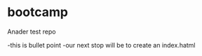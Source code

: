 # bootcamp
Anader test repo

-this is bullet point 
-our next stop will be to create an index.hatml
